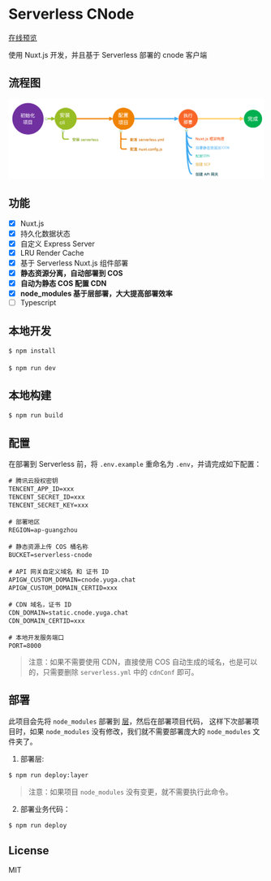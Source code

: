 # Serverless CNode

[在线预览](https://cnode1.yuga.chat)

使用 Nuxt.js 开发，并且基于 Serverless 部署的 cnode 客户端

## 流程图

![Deploy Flow](./docs/ssr-deploy-flow.png)

## 功能

- [x] Nuxt.js
- [x] 持久化数据状态
- [x] 自定义 Express Server
- [x] LRU Render Cache
- [x] 基于 Serverless Nuxt.js 组件部署
- [x] **静态资源分离，自动部署到 COS**
- [x] **自动为静态 COS 配置 CDN**
- [x] **node_modules 基于层部署，大大提高部署效率**
- [ ] Typescript

## 本地开发

```bash
$ npm install

$ npm run dev
```

## 本地构建

```bash
$ npm run build
```

## 配置

在部署到 Serverless 前，将 `.env.example` 重命名为 `.env`，并请完成如下配置：

```dotenv
# 腾讯云授权密钥
TENCENT_APP_ID=xxx
TENCENT_SECRET_ID=xxx
TENCENT_SECRET_KEY=xxx

# 部署地区
REGION=ap-guangzhou

# 静态资源上传 COS 桶名称
BUCKET=serverless-cnode

# API 网关自定义域名 和 证书 ID
APIGW_CUSTOM_DOMAIN=cnode.yuga.chat
APIGW_CUSTOM_DOMAIN_CERTID=xxx

# CDN 域名，证书 ID
CDN_DOMAIN=static.cnode.yuga.chat
CDN_DOMAIN_CERTID=xxx

# 本地开发服务端口
PORT=8000
```

> 注意：如果不需要使用 CDN，直接使用 COS 自动生成的域名，也是可以的，只需要删除
> `serverless.yml` 中的 `cdnConf` 即可。

## 部署

此项目会先将 `node_modules` 部署到
[层](https://cloud.tencent.com/document/product/583/40159)，然后在部署项目代码，
这样下次部署项目时，如果 `node_modules` 没有修改，我们就不需要部署庞大的
`node_modules` 文件夹了。

1. 部署层:

```bash
$ npm run deploy:layer
```

> 注意：如果项目 `node_modules` 没有变更，就不需要执行此命令。

2. 部署业务代码：

```bash
$ npm run deploy
```

## License

MIT
